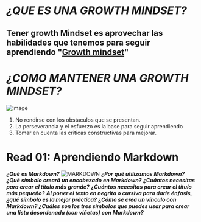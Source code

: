 # _¿QUE ES UNA GROWTH MINDSET?_
## Tener growth Mindset es aprovechar las habilidades que tenemos para seguir aprendiendo "[Growth mindset](https://www.atlassian.com/blog/inside-atlassian/growth-mindset)"
# _¿COMO MANTENER UNA GROWTH MINDSET?_
![image](https://i.ytimg.com/vi/6V5ppz5XK24/maxresdefault.jpg)
1. No rendirse con los obstaculos que se presentan.
2. La perseverancia y el esfuerzo es la base para seguir aprendiendo
3. Tomar en cuenta las criticas constructivas para mejorar.

# Read 01: Aprendiendo Markdown
***¿Qué es Markdown?***
![MARKDOWN](https://static1.makeuseofimages.com/wordpress/wp-content/uploads/2015/12/learn-markdown.jpg)
_**¿Por qué utilizamos Markdown?**_
_**¿Qué símbolo creará un encabezado en Markdown?**_
_**¿Cuántos necesitas para crear el título más grande?**_
_**¿Cuántos necesitas para crear el título más pequeño?**_
_**Al poner el texto en negrita o cursiva para darle énfasis, ¿qué símbolo es la mejor práctica?**_
_**¿Cómo se crea un vínculo con Markdown?**_
_**¿Cuáles son los tres símbolos que puedes usar para crear una lista desordenada (con viñetas) con Markdown?**_
